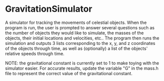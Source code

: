 # GravitationSimulator
A simulator for tracking the movements of celestial objects. When the program is run, the user is prompted to answer several questions such as the number of objects they would like to simulate, the masses of the objects, their initial locations and velocities, etc.. The program then runs the simulation and outputs 3 lists corresponding to the x, y, and z coordinates of the objects through time, as well as (optionally) a list of the objects' relative speeds through time. 

NOTE: the gravitational constant is currently set to 1 to make toying with the simulator easier. For accurate results, update the variable "G" in the mass.h file to represent the correct value of the gravitational constant.
